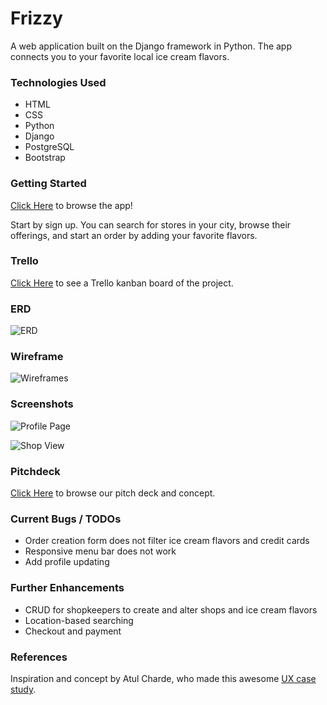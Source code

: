 # Frizzy

A web application built on the Django framework in Python. The app connects you to your favorite local ice cream flavors.

### Technologies Used

* HTML
* CSS
* Python
* Django
* PostgreSQL
* Bootstrap

### Getting Started

[Click Here](#) to browse the app!

Start by sign up. You can search for stores in your city, browse their offerings, and start an order by adding your favorite flavors.

### Trello 

[Click Here](https://trello.com/b/o5AIfFaU/frizzy-team) to see a Trello kanban board of the project.


### ERD
![ERD](https://imgur.com/ZOA3XRk.png)

### Wireframe
![Wireframes](https://imgur.com/AKmTVNM.png)

### Screenshots
![Profile Page](https://imgur.com/vRgvTu6.png)

![Shop View](https://imgur.com/9KtlLNw.png)

### Pitchdeck
[Click Here](https://docs.google.com/presentation/d/1Xg6WqJUStZdjz5SyJKpaeAKCnV-SMgx78HsjVPCZAu8/edit#slide=id.p) to browse our pitch deck and concept.

### Current Bugs / TODOs
* Order creation form does not filter ice cream flavors and credit cards
* Responsive menu bar does not work
* Add profile updating

### Further Enhancements
* CRUD for shopkeepers to create and alter shops and ice cream flavors
* Location-based searching
* Checkout and payment

### References
Inspiration and concept by Atul Charde, who made this awesome [UX case study](https://www.behance.net/gallery/116803029/Frizzy-ice-cream-app-case-study).